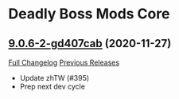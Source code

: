 # Deadly Boss Mods Core

## [9.0.6-2-gd407cab](https://github.com/DeadlyBossMods/DeadlyBossMods/tree/d407cab48cc3789bdb4bda2e6227e66afd29cd9e) (2020-11-27)
[Full Changelog](https://github.com/DeadlyBossMods/DeadlyBossMods/compare/9.0.6...d407cab48cc3789bdb4bda2e6227e66afd29cd9e) [Previous Releases](https://github.com/DeadlyBossMods/DeadlyBossMods/releases)

- Update zhTW (#395)  
- Prep next dev cycle  
